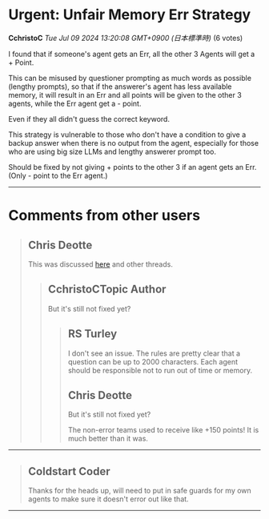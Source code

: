 # Urgent: Unfair Memory Err Strategy

**CchristoC** *Tue Jul 09 2024 13:20:08 GMT+0900 (日本標準時)* (6 votes)

I found that if someone's agent gets an Err, all the other 3 Agents will get a + Point.

This can be misused by questioner prompting as much words as possible (lengthy prompts), so that if the answerer's agent has less available memory, it will result in an Err and all points will be given to the other 3 agents, while the Err agent get a - point.

Even if they all didn't guess the correct keyword.

This strategy is vulnerable to those who don't have a condition to give a backup answer when there is no output from the agent, especially for those who are using big size LLMs and lengthy answerer prompt too.

Should be fixed by not giving + points to the other 3 if an agent gets an Err. (Only - point to the Err agent.)



---

 # Comments from other users

> ## Chris Deotte
> 
> This was discussed [here](https://www.kaggle.com/competitions/llm-20-questions/discussion/508415) and other threads.
> 
> 
> 
> > ## CchristoCTopic Author
> > 
> > But it's still not fixed yet?
> > 
> > 
> > 
> > > ## RS Turley
> > > 
> > > I don't see an issue. The rules are pretty clear that a question can be up to 2000 characters. Each agent should be responsible not to run out of time or memory. 
> > > 
> > > 
> > > 
> > > ## Chris Deotte
> > > 
> > > 
> > > But it's still not fixed yet?
> > > 
> > > The non-error teams used to receive like +150 points! It is much better than it was.
> > > 
> > > 
> > > 


---

> ## Coldstart Coder
> 
> Thanks for the heads up, will need to put in safe guards for my own agents to make sure it doesn't error out like that.
> 
> 
> 


---


